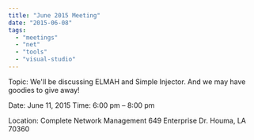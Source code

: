 ```yaml
---
title: "June 2015 Meeting"
date: "2015-06-08"
tags: 
  - "meetings"
  - "net"
  - "tools"
  - "visual-studio"
---
```


Topic: We'll be discussing ELMAH and Simple Injector. And we may have goodies to give away!

Date: June 11, 2015 Time: 6:00 pm – 8:00 pm

Location: Complete Network Management 649 Enterprise Dr. Houma, LA 70360
